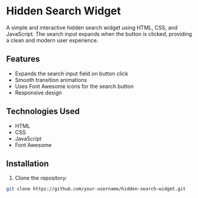 # Hidden Search Widget

A simple and interactive hidden search widget using HTML, CSS, and JavaScript. The search input expands when the button is clicked, providing a clean and modern user experience.

## Features

- Expands the search input field on button click
- Smooth transition animations
- Uses Font Awesome icons for the search button
- Responsive design

## Technologies Used

- HTML
- CSS
- JavaScript
- Font Awesome

## Installation

1. Clone the repository:

```bash
git clone https://github.com/your-username/hidden-search-widget.git


```
